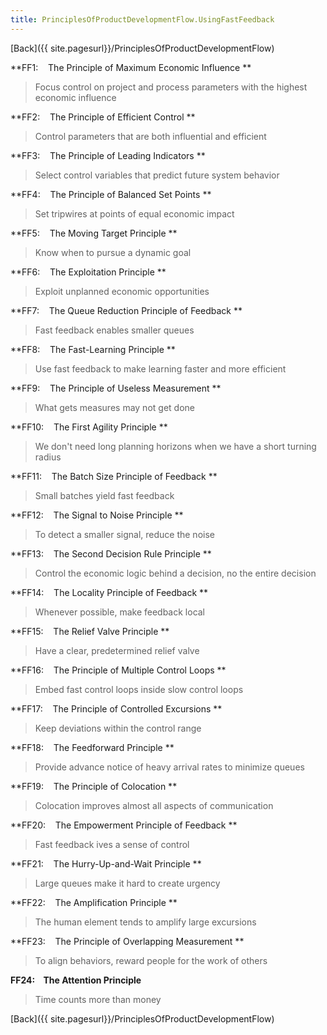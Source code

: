 ```yaml
---
title: PrinciplesOfProductDevelopmentFlow.UsingFastFeedback
---
```

[Back]({{ site.pagesurl}}/PrinciplesOfProductDevelopmentFlow)

**FF1:    The Principle of Maximum Economic Influence **
> Focus control on project and process parameters with the highest economic influence

**FF2:    The Principle of Efficient Control **
> Control parameters that are both influential and efficient

**FF3:    The Principle of Leading Indicators **
> Select control variables that predict future system behavior

**FF4:    The Principle of Balanced Set Points **
> Set tripwires at points of equal economic impact

**FF5:    The Moving Target Principle **
> Know when to pursue a dynamic goal

**FF6:    The Exploitation Principle **
> Exploit unplanned economic opportunities

**FF7:    The Queue Reduction Principle of Feedback **
> Fast feedback enables smaller queues

**FF8:    The Fast-Learning Principle **
> Use fast feedback to make learning faster and more efficient

**FF9:    The Principle of Useless Measurement **
> What gets measures may not get done

**FF10:    The First Agility Principle **
> We don't need long planning horizons when we have a short turning radius

**FF11:    The Batch Size Principle of Feedback **
> Small batches yield fast feedback

**FF12:    The Signal to Noise Principle **
> To detect a smaller signal, reduce the noise

**FF13:    The Second Decision Rule Principle **
> Control the economic logic behind a decision, no the entire decision

**FF14:    The Locality Principle of Feedback **
> Whenever possible, make feedback local

**FF15:    The Relief Valve Principle **
> Have a clear, predetermined relief valve

**FF16:    The Principle of Multiple Control Loops **
> Embed fast control loops inside slow control loops

**FF17:    The Principle of Controlled Excursions **
> Keep deviations within the control range

**FF18:    The Feedforward Principle **
> Provide advance notice of heavy arrival rates to minimize queues

**FF19:    The Principle of Colocation **
> Colocation improves almost all aspects of communication

**FF20:    The Empowerment Principle of Feedback **
> Fast feedback ives a sense of control

**FF21:    The Hurry-Up-and-Wait Principle **
> Large queues make it hard to create urgency

**FF22:    The Amplification Principle **
> The human element tends to amplify large excursions

**FF23:    The Principle of Overlapping Measurement **
> To align behaviors, reward people for the work of others

**FF24:    The Attention Principle**
> Time counts more than money


[Back]({{ site.pagesurl}}/PrinciplesOfProductDevelopmentFlow)
